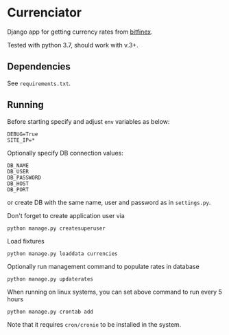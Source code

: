 # Currenciator

Django app for getting currency rates from [bitfinex](bitfinex.com).

Tested with python 3.7, should work with v.3+.

## Dependencies

See `requirements.txt`.

## Running

Before starting specify and adjust `env` variables as below:

    DEBUG=True
    SITE_IP=*

Optionally specify DB connection values:

    DB_NAME
    DB_USER
    DB_PASSWORD
    DB_HOST
    DB_PORT

or create DB with the same name, user and password as in `settings.py`.

Don't forget to create application user via

    python manage.py createsuperuser

Load fixtures

    python manage.py loaddata currencies

Optionally run management command to populate rates in database

    python manage.py updaterates

When running on linux systems, you can set above command to run every 5 hours

    python manage.py crontab add
    
Note that it requires `cron/cronie` to be installed in the system.

